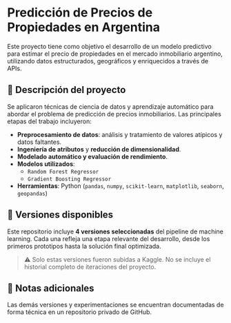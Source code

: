 # Predicción de Precios de Propiedades en Argentina

Este proyecto tiene como objetivo el desarrollo de un modelo predictivo para estimar el precio de propiedades en el mercado inmobiliario argentino, utilizando datos estructurados, geográficos y enriquecidos a través de APIs.

## 🧠 Descripción del proyecto

Se aplicaron técnicas de ciencia de datos y aprendizaje automático para abordar el problema de predicción de precios inmobiliarios. Las principales etapas del trabajo incluyeron:

- **Preprocesamiento de datos**: análisis y tratamiento de valores atípicos y datos faltantes.
- **Ingeniería de atributos** y **reducción de dimensionalidad**.
- **Modelado automático y evaluación de rendimiento**.
- **Modelos utilizados**:  
  - `Random Forest Regressor`  
  - `Gradient Boosting Regressor`
- **Herramientas**: Python (`pandas`, `numpy`, `scikit-learn`, `matplotlib`, `seaborn`, `geopandas`)

## 📂 Versiones disponibles

Este repositorio incluye **4 versiones seleccionadas** del pipeline de machine learning. Cada una refleja una etapa relevante del desarrollo, desde los primeros prototipos hasta la solución final optimizada.

> ⚠️ Solo estas versiones fueron subidas a Kaggle. No se incluye el historial completo de iteraciones del proyecto.

## 📌 Notas adicionales

Las demás versiones y experimentaciones se encuentran documentadas de forma técnica en un repositorio privado de GitHub.

